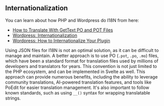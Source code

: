 ## Internationalization

You can learn about how PHP and Wordpress do I18N from here:

- [How to Translate With GetText PO and POT Files](https://www.icanlocalize.com/site/tutorials/how-to-translate-with-gettext-po-and-pot-files)
- [Wordpress: Internationalization](https://developer.wordpress.org/plugins/internationalization)
- [Wordpress: How to Internationalize Your Plugin](https://developer.wordpress.org/plugins/internationalization/how-to-internationalize-your-plugin)

Using JSON files for I18N is not an optimal solution, as it can be difficult to manage and maintain. A better approach is to use PO (`.pot`, `.po`, `.mo`) files, which have been a standard format for translation files used by millions of developers and translators for years. This convention is not just limited to the PHP ecosystem, and can be implemented in Svelte as well. This approach can provide numerous benefits, including the ability to leverage community translations, AI-powered translation features, and tools like PoEdit for easier translation management. It's also important to follow known standards, such as using `__()` syntax for wrapping translatable strings.
